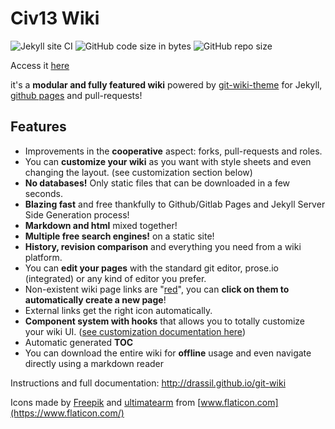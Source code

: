 # Civ13 Wiki

![Jekyll site CI](https://github.com/Civ13/civ13-wiki/workflows/Jekyll%20site%20CI/badge.svg)
![GitHub code size in bytes](https://img.shields.io/github/languages/code-size/civ13/civ13-wiki.svg?style=flat)
![GitHub repo size](https://img.shields.io/github/repo-size/civ13/civ13-wiki.svg?style=flat)

Access it [here](https://civ13.github.io/civ13-wiki)

it's a **modular and fully featured wiki** powered by [git-wiki-theme](https://github.com/Drassil/git-wiki-theme) for Jekyll, [github pages](https://pages.github.com/) and pull-requests!


## Features 

* Improvements in the **cooperative** aspect: forks, pull-requests and roles.
* You can **customize your wiki** as you want with style sheets and even changing the layout. (see customization section below) 
* **No databases!** Only static files that can be downloaded in a few seconds.
* **Blazing fast** and free thankfully to Github/Gitlab Pages and Jekyll Server Side Generation process!
* **Markdown and html** mixed together!
* **Multiple free search engines!** on a static site!
* **History, revision comparison** and everything you need from a wiki platform.
* You can **edit your pages** with the standard git editor, prose.io (integrated) or any kind of editor you prefer.
* Non-existent wiki page links are "[red](red.md)", you can **click on them to automatically create a new page**!
* External links get the right icon automatically.
* **Component system with hooks** that allows you to totally customize your wiki UI. ([see customization documentation here](http://www.drassil.org/git-wiki/customize)) 
* Automatic generated **TOC**
* You can download the entire wiki for **offline** usage and even navigate directly using a markdown reader


Instructions and full documentation: http://drassil.github.io/git-wiki

Icons made by [Freepik](https://www.flaticon.com/authors/freepik) and [ultimatearm](https://www.flaticon.com/authors/ultimatearm) from [www.flaticon.com](https://www.flaticon.com/)
